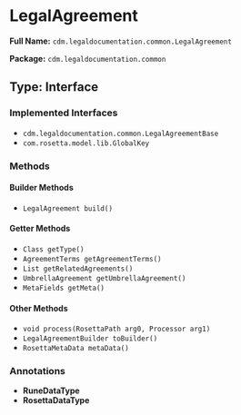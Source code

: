 # LegalAgreement

**Full Name:** `cdm.legaldocumentation.common.LegalAgreement`

**Package:** `cdm.legaldocumentation.common`

## Type: Interface

### Implemented Interfaces

- `cdm.legaldocumentation.common.LegalAgreementBase`
- `com.rosetta.model.lib.GlobalKey`

### Methods

#### Builder Methods

- `LegalAgreement build()`

#### Getter Methods

- `Class getType()`
- `AgreementTerms getAgreementTerms()`
- `List getRelatedAgreements()`
- `UmbrellaAgreement getUmbrellaAgreement()`
- `MetaFields getMeta()`

#### Other Methods

- `void process(RosettaPath arg0, Processor arg1)`
- `LegalAgreementBuilder toBuilder()`
- `RosettaMetaData metaData()`

### Annotations

- **RuneDataType**
- **RosettaDataType**

